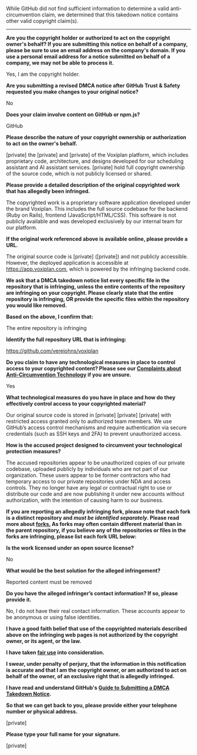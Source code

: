 While GitHub did not find sufficient information to determine a valid anti-circumvention claim, we determined that this takedown notice contains other valid copyright claim(s).

---

**Are you the copyright holder or authorized to act on the copyright owner's behalf? If you are submitting this notice on behalf of a company, please be sure to use an email address on the company's domain. If you use a personal email address for a notice submitted on behalf of a company, we may not be able to process it.**

Yes, I am the copyright holder.

**Are you submitting a revised DMCA notice after GitHub Trust & Safety requested you make changes to your original notice?**

No

**Does your claim involve content on GitHub or npm.js?**

GitHub

**Please describe the nature of your copyright ownership or authorization to act on the owner's behalf.**

[private] the [private] and [private] of the Voxiplan platform, which includes proprietary code, architecture, and designs developed for our scheduling assistant and AI assistant services. [private] hold full copyright ownership of the source code, which is not publicly licensed or shared.

**Please provide a detailed description of the original copyrighted work that has allegedly been infringed.**

The copyrighted work is a proprietary software application developed under the brand Voxiplan. This includes the full source codebase for the backend (Ruby on Rails), frontend (JavaScript/HTML/CSS). This software is not publicly available and was developed exclusively by our internal team for our platform.

**If the original work referenced above is available online, please provide a URL.**

The original source code is [private] ([private]) and not publicly accessible. However, the deployed application is accessible at https://app.voxiplan.com, which is powered by the infringing backend code.

**We ask that a DMCA takedown notice list every specific file in the repository that is infringing, unless the entire contents of the repository are infringing on your copyright. Please clearly state that the entire repository is infringing, OR provide the specific files within the repository you would like removed.**

**Based on the above, I confirm that:**

The entire repository is infringing

**Identify the full repository URL that is infringing:**

https://github.com/verejohns/voxiplan

**Do you claim to have any technological measures in place to control access to your copyrighted content? Please see our <a href="https://docs.github.com/articles/guide-to-submitting-a-dmca-takedown-notice#complaints-about-anti-circumvention-technology">Complaints about Anti-Circumvention Technology</a> if you are unsure.**

Yes

**What technological measures do you have in place and how do they effectively control access to your copyrighted material?**

Our original source code is stored in [private] [private] [private] with restricted access granted only to authorized team members. We use GitHub’s access control mechanisms and require authentication via secure credentials (such as SSH keys and 2FA) to prevent unauthorized access.

**How is the accused project designed to circumvent your technological protection measures?**

The accused repositories appear to be unauthorized copies of our private codebase, uploaded publicly by individuals who are not part of our organization. These users appear to be former contractors who had temporary access to our private repositories under NDA and access controls. They no longer have any legal or contractual right to use or distribute our code and are now publishing it under new accounts without authorization, with the intention of causing harm to our business.

**If you are reporting an allegedly infringing fork, please note that each fork is a distinct repository and <i>must be identified separately</i>. Please read more about <a href="https://docs.github.com/articles/dmca-takedown-policy#b-what-about-forks-or-whats-a-fork">forks.</a> As forks may often contain different material than in the parent repository, if you believe any of the repositories or files in the forks are infringing, please list each fork URL below:**

**Is the work licensed under an open source license?**

No

**What would be the best solution for the alleged infringement?**

Reported content must be removed

**Do you have the alleged infringer’s contact information? If so, please provide it.**

No, I do not have their real contact information. These accounts appear to be anonymous or using false identities.

**I have a good faith belief that use of the copyrighted materials described above on the infringing web pages is not authorized by the copyright owner, or its agent, or the law.**

**I have taken <a href="https://www.lumendatabase.org/topics/22">fair use</a> into consideration.**

**I swear, under penalty of perjury, that the information in this notification is accurate and that I am the copyright owner, or am authorized to act on behalf of the owner, of an exclusive right that is allegedly infringed.**

**I have read and understand GitHub's <a href="https://docs.github.com/articles/guide-to-submitting-a-dmca-takedown-notice/">Guide to Submitting a DMCA Takedown Notice</a>.**

**So that we can get back to you, please provide either your telephone number or physical address.**

[private]

**Please type your full name for your signature.**

[private]
